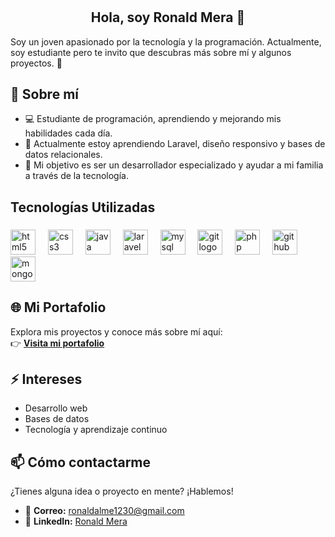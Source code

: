 #
<h2 align="center">Hola, soy Ronald Mera 👋</h2>

Soy un joven apasionado por la tecnología y la programación. Actualmente, soy estudiante pero te invito que descubras más sobre mí y algunos proyectos. 🚀

## 🌟 Sobre mí
- 💻 Estudiante de programación, aprendiendo y mejorando mis habilidades cada día.
- 🌱 Actualmente estoy aprendiendo Laravel, diseño responsivo y bases de datos relacionales.
- 🎯 Mi objetivo es ser un desarrollador especializado y ayudar a mi familia a través de la tecnología.


###

<h2 align="left">Tecnologías Utilizadas</h2>

###

<div align="left">
  <img src="https://cdn.jsdelivr.net/gh/devicons/devicon/icons/html5/html5-original.svg" height="40" alt="html5 logo"  />
  <img width="12" />
  <img src="https://cdn.jsdelivr.net/gh/devicons/devicon/icons/css3/css3-original.svg" height="40" alt="css3 logo"  />
  <img width="12" />
  <img src="https://cdn.jsdelivr.net/gh/devicons/devicon/icons/java/java-original.svg" height="40" alt="java logo"  />
  <img width="12" />
  <img src="https://cdn.jsdelivr.net/gh/devicons/devicon/icons/laravel/laravel-original.svg" height="40" alt="laravel logo"  />
  <img width="12" />
  <img src="https://cdn.jsdelivr.net/gh/devicons/devicon/icons/mysql/mysql-original.svg" height="40" alt="mysql logo"  />
  <img width="12" />
  <img src="https://cdn.jsdelivr.net/gh/devicons/devicon/icons/git/git-original.svg" height="40" alt="git logo"  />
  <img width="12" />
  <img src="https://cdn.jsdelivr.net/gh/devicons/devicon/icons/php/php-original.svg" height="40" alt="php logo"  />
  <img width="12" />
  <img src="https://cdn.jsdelivr.net/gh/devicons/devicon/icons/github/github-original.svg" height="40" alt="github logo"  />
  <img width="12" />
  <img src="https://cdn.jsdelivr.net/gh/devicons/devicon/icons/mongodb/mongodb-original.svg" height="40" alt="mongodb logo"  />
</div>

###

## 🌐 Mi Portafolio
Explora mis proyectos y conoce más sobre mí aquí:  
👉 **[Visita mi portafolio](https://ronaldmeradev.netlify.app/)**


## ⚡ Intereses
- Desarrollo web
- Bases de datos
- Tecnología y aprendizaje continuo

## 📫 Cómo contactarme
¿Tienes alguna idea o proyecto en mente? ¡Hablemos!  
- 📧 **Correo:** [ronaldalme1230@gmail.com](mailto:ronaldalme1230@gmail.com)  
- 💼 **LinkedIn:** [Ronald Mera](https://www.linkedin.com/in/ronald-mera-330683315)  


